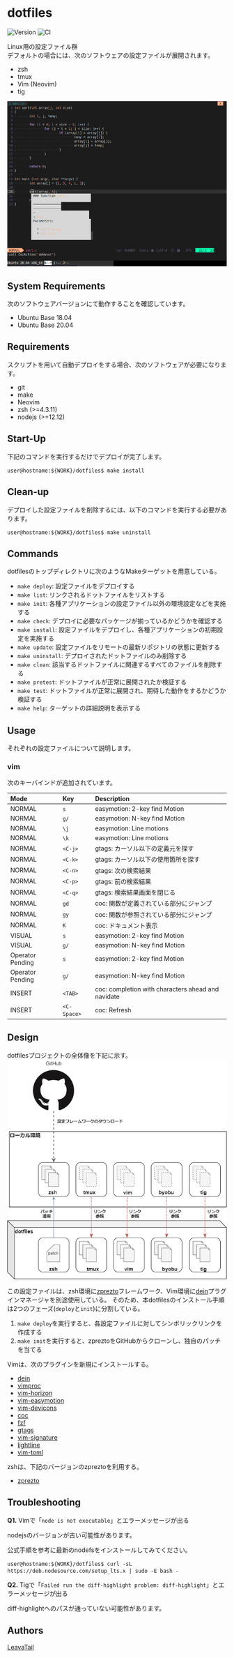 # dotfiles

![Version](https://img.shields.io/github/tag/LeavaTail/dotfiles.svg)
![CI](https://github.com/LeavaTail/dotfiles/workflows/CI/badge.svg)

Linux用の設定ファイル群  
デフォルトの場合には、次のソフトウェアの設定ファイルが展開されます。

* zsh
* tmux
* Vim (Neovim)
* tig

![demo](https://github.com/LeavaTail/dotfiles/blob/images/vim20220119.png)

## System Requirements

次のソフトウェアバージョンにて動作することを確認しています。

* Ubuntu Base 18.04
* Ubuntu Base 20.04

## Requirements

スクリプトを用いて自動デプロイをする場合、次のソフトウェアが必要になります。

* git
* make
* Neovim
* zsh (>=4.3.11)
* nodejs (>=12.12)

## Start-Up

下記のコマンドを実行するだけでデプロイが完了します。

```shell
user@hostname:${WORK}/dotfiles$ make install
```

## Clean-up

デプロイした設定ファイルを削除するには、以下のコマンドを実行する必要があります。

```shell
user@hostname:${WORK}/dotfiles$ make uninstall
```

## Commands

dotfilesのトップディレクトリに次のようなMakeターゲットを用意している。

* `make deploy`: 設定ファイルをデプロイする
* `make list`: リンクされるドットファイルをリストする
* `make init`: 各種アプリケーションの設定ファイル以外の環境設定などを実施する
* `make check`: デプロイに必要なパッケージが揃っているかどうかを確認する
* `make install`: 設定ファイルをデプロイし、各種アプリケーションの初期設定を実施する
* `make update`: 設定ファイルをリモートの最新リポジトリの状態に更新する
* `make uninstall`: デプロイされたドットファイルのみ削除する
* `make clean`: 該当するドットファイルに関連するすべてのファイルを削除する
* `make pretest`: ドットファイルが正常に展開されたか検証する
* `make test`: ドットファイルが正常に展開され、期待した動作をするかどうか検証する
* `make help`: ターゲットの詳細説明を表示する

## Usage

それぞれの設定ファイルについて説明します。

### vim

次のキーバインドが追加されています。

| Mode | Key | Description |
| :--- | :-- | :---------- |
| NORMAL | `s` | easymotion: 2-key find Motion |
| NORMAL | `g/` | easymotion: N-key find Motion |
| NORMAL | `\j` | easymotion: Line motions |
| NORMAL | `\k` | easymotion: Line motions |
| NORMAL | `<C-j>` | gtags: カーソル以下の定義元を探す |
| NORMAL | `<C-k>` | gtags: カーソル以下の使用箇所を探す |
| NORMAL | `<C-n>` | gtags: 次の検索結果 |
| NORMAL | `<C-p>` | gtags: 前の検索結果 |
| NORMAL | `<C-q>` | gtags: 検索結果画面を閉じる |
| NORMAL | `gd` | coc: 関数が定義されている部分にジャンプ |
| NORMAL | `gy` | coc: 関数が参照されている部分にジャンプ |
| NORMAL | `K` | coc: ドキュメント表示 |
| VISUAL | `s` | easymotion: 2-key find Motion |
| VISUAL | `g/` | easymotion: N-key find Motion |
| Operator Pending | `s` | easymotion: 2-key find Motion |
| Operator Pending | `g/` | easymotion: N-key find Motion |
| INSERT | `<TAB>` | coc: completion with characters ahead and navidate |
| INSERT | `<C-Space>` | coc: Refresh |

## Design

dotfilesプロジェクトの全体像を下記に示す。
![demo](https://github.com/LeavaTail/dotfiles/blob/images/overall20220119.png)

この設定ファイルは、zsh環境に[zprezto](https://github.com/sorin-ionescu/prezto)フレームワーク、Vim環境に[dein](https://github.com/Shougo/dein.vim)プラグインマネージャを別途使用している。
そのため、本dotfilesのインストール手順は2つのフェーズ(`deploy`と`init`)に分割している。

1. `make deploy`を実行すると、各設定ファイルに対してシンボリックリンクを作成する
2. `make init`を実行すると、zpreztoをGitHubからクローンし、独自のパッチを当てる

Vimは、次のプラグインを新規にインストールする。

* [dein](https://github.com/Shougo/dein.vim)
* [vimproc](https://github.com/Shougo/vimproc.vim)
* [vim-horizon](https://github.com/ntk148v/vim-horizon)
* [vim-easymotion](github.com/easymotion/vim-easymotion)
* [vim-devicons](https://github.com/ryanoasis/vim-devicons)
* [coc](https://github.com/neoclide/coc.nvim)
* [fzf](https://github.com/junegunn/fzf.vim)
* [gtags](https://github.com/vim-scripts/gtags.vim)
* [vim-signature](https://github.com/kshenoy/vim-signature)
* [lightline](https://github.com/itchyny/lightline.vim)
* [vim-toml](https://github.com/cespare/vim-toml)

zshは、下記のバージョンのzpreztoを利用する。

* [zprezto](https://github.com/sorin-ionescu/prezto/commit/166cbe2fca25319db2551f0cc74a86c93259017d)

## Troubleshooting

**Q1.** Vimで「`node is not executable`」とエラーメッセージが出る

nodejsのバージョンが古い可能性があります。

公式手順を参考に最新のnodefsをインストールしてみてください。

```shell
user@hostname:${WORK}/dotfiles$ curl -sL https://deb.nodesource.com/setup_lts.x | sudo -E bash -
```

**Q2.** Tigで「`Failed run the diff-highlight problem: diff-highlight`」とエラーメッセージが出る

diff-highlightへのパスが通っていない可能性があります。

## Authors

[LeavaTail](https://github.com/LeavaTail)
